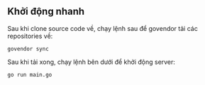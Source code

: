 <h2>Khởi động nhanh</h2>

Sau khi clone source code về, chạy lệnh sau để govendor tải các repositories về:
    
    govendor sync
    
Sau khi tải xong, chạy lệnh bên dưới để khởi động server:

    go run main.go